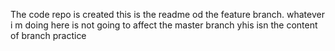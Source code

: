The code repo is created
this is the readme od the feature branch. whatever i m doing here is not going to affect the master branch
yhis isn the content of branch practice 
